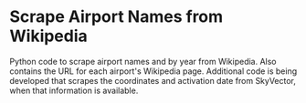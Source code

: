 # Scrape Airport Names from Wikipedia
Python code to scrape airport names and by year from Wikipedia. Also contains the URL for each airport's Wikipedia page. Additional code is being developed that scrapes the coordinates and activation date from SkyVector, when that information is available.
